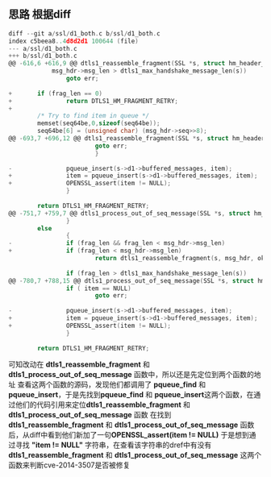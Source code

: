 ## 思路 根据diff
```c
diff --git a/ssl/d1_both.c b/ssl/d1_both.c
index c5beea8..4d8d2d1 100644 (file)
--- a/ssl/d1_both.c
+++ b/ssl/d1_both.c
@@ -616,6 +616,9 @@ dtls1_reassemble_fragment(SSL *s, struct hm_header_st* msg_hdr, int *ok)
            msg_hdr->msg_len > dtls1_max_handshake_message_len(s))
                goto err;
 
+       if (frag_len == 0)
+               return DTLS1_HM_FRAGMENT_RETRY;
+
        /* Try to find item in queue */
        memset(seq64be,0,sizeof(seq64be));
        seq64be[6] = (unsigned char) (msg_hdr->seq>>8);
@@ -693,7 +696,12 @@ dtls1_reassemble_fragment(SSL *s, struct hm_header_st* msg_hdr, int *ok)
                        goto err;
                        }
 
-               pqueue_insert(s->d1->buffered_messages, item);
+               item = pqueue_insert(s->d1->buffered_messages, item);            
+               OPENSSL_assert(item != NULL);
                }
 
        return DTLS1_HM_FRAGMENT_RETRY;
@@ -751,7 +759,7 @@ dtls1_process_out_of_seq_message(SSL *s, struct hm_header_st* msg_hdr, int *ok)
                }
        else
                {
-               if (frag_len && frag_len < msg_hdr->msg_len)
+               if (frag_len < msg_hdr->msg_len)
                        return dtls1_reassemble_fragment(s, msg_hdr, ok);
 
                if (frag_len > dtls1_max_handshake_message_len(s))
@@ -780,7 +788,15 @@ dtls1_process_out_of_seq_message(SSL *s, struct hm_header_st* msg_hdr, int *ok)
                if ( item == NULL)
                        goto err;
 
-               pqueue_insert(s->d1->buffered_messages, item);
+               item = pqueue_insert(s->d1->buffered_messages, item);     
+               OPENSSL_assert(item != NULL);
                }
 
        return DTLS1_HM_FRAGMENT_RETRY;
```
可知改动在 **dtls1_reassemble_fragment** 和 **dtls1_process_out_of_seq_message** 函数中，所以还是先定位到两个函数的地址
查看这两个函数的源码，发现他们都调用了 **pqueue_find** 和 **pqueue_insert**，于是先找到**pqueue_find** 和 **pqueue_insert**这两个函数，在通过他们的代码引用来定位**dtls1_reassemble_fragment** 和 **dtls1_process_out_of_seq_message** 函数
在找到**dtls1_reassemble_fragment** 和 **dtls1_process_out_of_seq_message** 函数后，从diff中看到他们新加了一句**OPENSSL_assert(item != NULL)**
于是想到通过寻找 **"item != NULL"** 字符串，在查看该字符串的dref中有没有**dtls1_reassemble_fragment** 和 **dtls1_process_out_of_seq_message** 这两个函数来判断cve-2014-3507是否被修复
